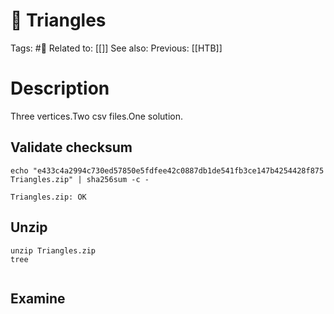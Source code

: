 # 🧩 Triangles

Tags: #🧩
Related to: [[]]
See also:
Previous: [[HTB]]

# Description

Three vertices.Two csv files.One solution.

## Validate checksum

	echo "e433c4a2994c730ed57850e5fdfee42c0887db1de541fb3ce147b4254428f875 Triangles.zip" | sha256sum -c -

```shell-session
Triangles.zip: OK
```


## Unzip

	unzip Triangles.zip
	tree

```shell-session

```



## Examine



## 